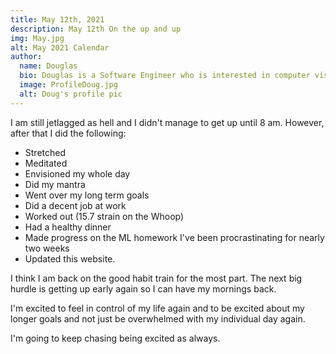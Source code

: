 ```yaml
---
title: May 12th, 2021
description: May 12th On the up and up
img: May.jpg
alt: May 2021 Calendar
author:
  name: Douglas
  bio: Douglas is a Software Engineer who is interested in computer vision and our quest for strong AI. He also is constantly looking for ways to push the envelope of his personal mental and physical fitness.
  image: ProfileDoug.jpg
  alt: Doug's profile pic
---
```


I am still jetlagged as hell and I didn't manage to get up until 8 am.
However, after that I did the following:

* Stretched
* Meditated
* Envisioned my whole day
* Did my mantra 
* Went over my long term goals
* Did a decent job at work
* Worked out (15.7 strain on the Whoop)
* Had a healthy dinner
* Made progress on the ML homework I've been procrastinating for nearly two weeks
* Updated this website.

I think I am back on the good habit train for the most part.
The next big hurdle is getting up early again so I can have my mornings back.

I'm excited to feel in control of my life again and to be excited about my longer goals and not just be overwhelmed with my individual day again.

I'm going to keep chasing being excited as always.
